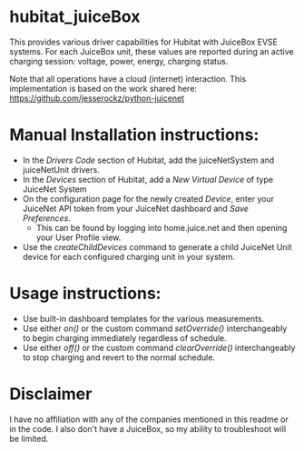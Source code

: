 # hubitat_juiceBox

This provides various driver capabilities for Hubitat with JuiceBox EVSE systems.  For each JuiceBox unit, these values are reported during an active charging session: voltage, power, energy, charging status.

Note that all operations have a cloud (internet) interaction.  This implementation is based on the work shared here:  https://github.com/jesserockz/python-juicenet

# Manual Installation instructions:

* In the *Drivers Code* section of Hubitat, add the juiceNetSystem and juiceNetUnit drivers.
* In the *Devices* section of Hubitat, add a *New Virtual Device* of type JuiceNet System
* On the configuration page for the newly created *Device*, enter your JuiceNet API token from your JuiceNet dashboard and *Save Preferences*.
    * This can be found by logging into home.juice.net and then opening your User Profile view.
* Use the *createChildDevices* command to generate a child JuiceNet Unit device for each configured charging unit in your system.

# Usage instructions:

* Use built-in dashboard templates for the various measurements.
* Use either *on()* or the custom command *setOverride()* interchangeably to begin charging immediately regardless of schedule.
* Use either *off()* or the custom command *clearOverride()* interchangeably to stop charging and revert to the normal schedule.

# Disclaimer

I have no affiliation with any of the companies mentioned in this readme or in the code.  I also don't have a JuiceBox, so my ability to troubleshoot will be limited.
